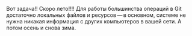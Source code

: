 Вот задача!!
Скоро лето!!!!
Для работы большинства операций в Git достаточно локальных файлов и ресурсов — в основном, системе не нужна никакая информация с других компьютеров в вашей сети. 
А потом осень и снова зима.
